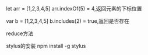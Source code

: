 let arr = [1,2,3,4,5]
arr.indexOf(5) = 4,返回元素的下标位置

var b = [1,2,3,4,5]
b.includes(2) = true,返回是否存在

reduce方法

stylus的安装  npm install -g stylus